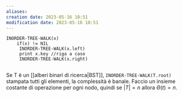 ```yaml
---
aliases: 
creation date: 2023-05-16 10:51
modification date: 2023-05-16 10:51
---
```


```
INORDER-TREE-WALK(x)
	if(x) != NIL
	 INORDER-TREE-WALK(x.left)
	 print x.key //riga a caso
	 INORDER-TREE-WALK(x.right)
	
```

Se T è un [[alberi binari di ricerca|BST]], `INORDER-TREE-WALK(T.root)` stampata tutti gli elementi, la complessità è banale. Faccio un insieme costante di operazione per ogni nodo, quindi se $|T| = n$ allora $\Theta(t)=n$.

